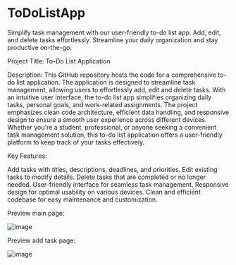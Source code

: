 # ToDoListApp
Simplify task management with our user-friendly to-do list app. Add, edit, and delete tasks effortlessly. Streamline your daily organization and stay productive on-the-go.


Project Title: To-Do List Application

Description:
This GitHub repository hosts the code for a comprehensive to-do list application. The application is designed to streamline task management, allowing users to effortlessly add, edit and delete tasks. With an intuitive user interface, the to-do list app simplifies organizing daily tasks, personal goals, and work-related assignments. The project emphasizes clean code architecture, efficient data handling, and responsive design to ensure a smooth user experience across different devices. Whether you're a student, professional, or anyone seeking a convenient task management solution, this to-do list application offers a user-friendly platform to keep track of your tasks effectively.

Key Features:

Add tasks with titles, descriptions, deadlines, and priorities.
Edit existing tasks to modify details.
Delete tasks that are completed or no longer needed.
User-friendly interface for seamless task management.
Responsive design for optimal usability on various devices.
Clean and efficient codebase for easy maintenance and customization.

Preview main page:

![image](https://github.com/KarolinaKlimek/ToDoListApp/assets/100759227/7a4d68be-891a-4b53-a0b6-d52501d3bb0f)

Preview add task page:

![image](https://github.com/KarolinaKlimek/ToDoListApp/assets/100759227/b9e8184b-8935-4a8e-a4c2-b18cd4f3a643)





